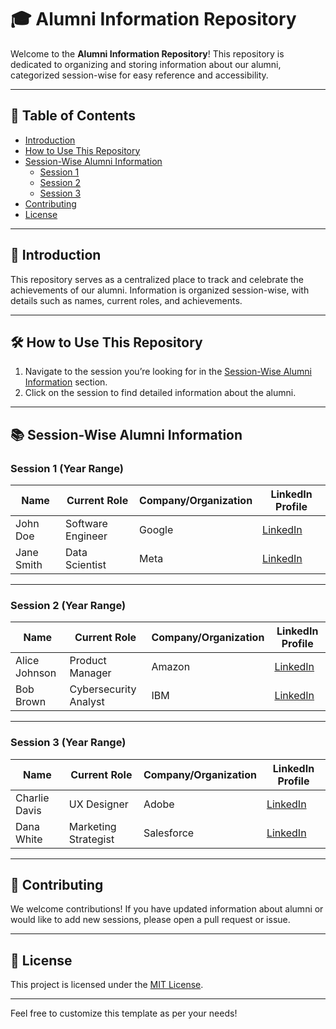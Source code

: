 # 🎓 Alumni Information Repository

Welcome to the **Alumni Information Repository**! This repository is dedicated to organizing and storing information about our alumni, categorized session-wise for easy reference and accessibility.

---

## 📜 Table of Contents

- [Introduction](#introduction)
- [How to Use This Repository](#how-to-use-this-repository)
- [Session-Wise Alumni Information](#session-wise-alumni-information)
  - [Session 1](#session-1)
  - [Session 2](#session-2)
  - [Session 3](#session-3)
- [Contributing](#contributing)
- [License](#license)

---

## 📝 Introduction

This repository serves as a centralized place to track and celebrate the achievements of our alumni. Information is organized session-wise, with details such as names, current roles, and achievements.

---

## 🛠️ How to Use This Repository

1. Navigate to the session you’re looking for in the [Session-Wise Alumni Information](#session-wise-alumni-information) section.
2. Click on the session to find detailed information about the alumni.

---

## 📚 Session-Wise Alumni Information

### Session 1 (Year Range)

| Name              | Current Role               | Company/Organization  | LinkedIn Profile                          |
|-------------------|----------------------------|-----------------------|-------------------------------------------|
| John Doe          | Software Engineer         | Google                | [LinkedIn](https://linkedin.com/in/johndoe) |
| Jane Smith        | Data Scientist            | Meta                  | [LinkedIn](https://linkedin.com/in/janesmith) |

---

### Session 2 (Year Range)

| Name              | Current Role               | Company/Organization  | LinkedIn Profile                          |
|-------------------|----------------------------|-----------------------|-------------------------------------------|
| Alice Johnson     | Product Manager           | Amazon                | [LinkedIn](https://linkedin.com/in/alicejohnson) |
| Bob Brown         | Cybersecurity Analyst     | IBM                   | [LinkedIn](https://linkedin.com/in/bobbrown) |

---

### Session 3 (Year Range)

| Name              | Current Role               | Company/Organization  | LinkedIn Profile                          |
|-------------------|----------------------------|-----------------------|-------------------------------------------|
| Charlie Davis     | UX Designer               | Adobe                 | [LinkedIn](https://linkedin.com/in/charliedavis) |
| Dana White        | Marketing Strategist      | Salesforce            | [LinkedIn](https://linkedin.com/in/danawhite) |

---

## 🤝 Contributing

We welcome contributions! If you have updated information about alumni or would like to add new sessions, please open a pull request or issue.

---

## 📜 License

This project is licensed under the [MIT License](LICENSE).

---

Feel free to customize this template as per your needs!
